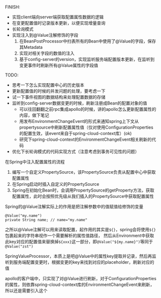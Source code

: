 FINISH:
* 实现client端向server端获取配置属性数据的逻辑
* 在变更配置值时记录版本更新，以便实现增量查询
* 长轮询模式
* 实现注入到@Value注解修饰的字段
  1. 在BeanPostProcessor中扫表所有的Bean中使用了@Value的字段，保存其Metadata
  2. 实现对相关字段的数值的注入
  3. 基于config-server的version，实现监听服务端配置版本更新，在监听到变更事件时刷新所有@Value属性的字段值


TODO:
* 思考一下怎么实现配置中心的历史版本
* 更新配置值的时候的并发问题的处理，要考虑一下
* 试一下事件视图的数据结构来处理配置数据的存储
* 监听到config-server数据变更的时候，刷新注册成Bean的配置对象的值
  * 可以往回翻翻之前rpc集成apollo的时候，讲的apollo怎么更新配置属性的内容，做下笔记 
  * 用发布EnvironmentChangeEvent的形式来通知spring上下文从propertysource中刷新配置属性值（仅对使用ConfigurationProperties的配置生效，该event来自于spring-cloud-context库）(ok)
  * 研究下spring-cloud-context的EnvironmentChangeEvent相关刷新的代码
* 优化下长轮询模式的代码实现方式（注意考虑到事务可见性的问题）



在Spring中注入配置属性的流程
1. 编写一个自定义PropertySource，该PropertySource负责从配置中心中获取配置属性
2. 在Spring启动时插入自定义的PropertySource
3. Spring在初始化Bean时，会调用PropertySource的getProperty方法，获取配置属性，此时会按照优先级从我们插入的PropertySource中获取配置属性


Spring的@Value注解实际上的作用是把注解参数中的值赋值给修饰的变量
```
@Value("my.name")
private String name; // name="my.name"
```
之所以@Value注解可以用来读取配置，起作用的其实是`${}`，spring会将使用`${}`包裹起来的字符串视作一个需要解析的属性值路径，
然后从Environment中获取此key对应的配置值来替换掉`${xxx}`这一部分，即`@Value("${my.name}")`等同于`@Value("zst")`

SpringValueProcessor，本质上是吧@Value中的属性key提取并记录，然后再监听到服务端配置变更时，根据变更的key来找到对应的placeholder，刷新对应的值

apollo的客户端中，只实现了对@Value进行刷新，对于ConfigurationProperties的属性，则依靠spring-cloud-context库的EnvironmentChangeEvent来刷新，所以还是需要引入这个